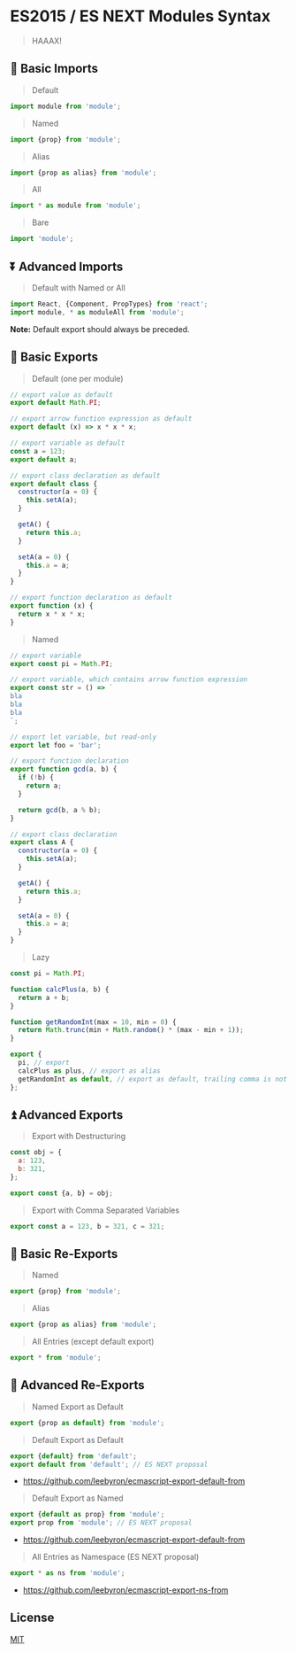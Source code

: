 # ES2015 / ES NEXT Modules Syntax

> HAAAX!

## :arrow_down_small: Basic Imports

> Default

```javascript
import module from 'module';
```

> Named

```javascript
import {prop} from 'module';
```

> Alias

```javascript
import {prop as alias} from 'module';
```

> All

```javascript
import * as module from 'module';
```

> Bare

```javascript
import 'module';
```

## :arrow_double_down: Advanced Imports

> Default with Named or All

```javascript
import React, {Component, PropTypes} from 'react';
import module, * as moduleAll from 'module';
```

**Note:** Default export should always be preceded.

## :arrow_up_small: Basic Exports

> Default (one per module)

```javascript
// export value as default
export default Math.PI;

// export arrow function expression as default
export default (x) => x * x * x;

// export variable as default
const a = 123;
export default a;

// export class declaration as default
export default class {
  constructor(a = 0) {
    this.setA(a);
  }

  getA() {
    return this.a;
  }

  setA(a = 0) {
    this.a = a;
  }
}

// export function declaration as default
export function (x) {
  return x * x * x;
}
```

> Named

```javascript
// export variable
export const pi = Math.PI;

// export variable, which contains arrow function expression
export const str = () => `
bla
bla
bla
`;

// export let variable, but read-only
export let foo = 'bar';

// export function declaration
export function gcd(a, b) {
  if (!b) {
    return a;
  }

  return gcd(b, a % b);
}

// export class declaration
export class A {
  constructor(a = 0) {
    this.setA(a);
  }

  getA() {
    return this.a;
  }

  setA(a = 0) {
    this.a = a;
  }
}
```

> Lazy

```javascript
const pi = Math.PI;

function calcPlus(a, b) {
  return a + b;
}

function getRandomInt(max = 10, min = 0) {
  return Math.trunc(min + Math.random() * (max - min + 1));
}

export {
  pi, // export
  calcPlus as plus, // export as alias
  getRandomInt as default, // export as default, trailing comma is not necessary
};
```

## :arrow_double_up: Advanced Exports

> Export with Destructuring

```javascript
const obj = {
  a: 123,
  b: 321,
};

export const {a, b} = obj;
```

> Export with Comma Separated Variables

```javascript
export const a = 123, b = 321, c = 321;
```

## :repeat: Basic Re-Exports

> Named

```javascript
export {prop} from 'module';
```

> Alias

```javascript
export {prop as alias} from 'module';
```

> All Entries (except default export)

```javascript
export * from 'module';
```

## :twisted_rightwards_arrows: Advanced Re-Exports

> Named Export as Default

```javascript
export {prop as default} from 'module';
```

> Default Export as Default

```javascript
export {default} from 'default';
export default from 'default'; // ES NEXT proposal
```

* https://github.com/leebyron/ecmascript-export-default-from

> Default Export as Named

```javascript
export {default as prop} from 'module';
export prop from 'module'; // ES NEXT proposal
```

* https://github.com/leebyron/ecmascript-export-default-from

> All Entries as Namespace (ES NEXT proposal)

```javascript
export * as ns from 'module';
```

* https://github.com/leebyron/ecmascript-export-ns-from

## License

[MIT](http://preco.mit-license.org/)
